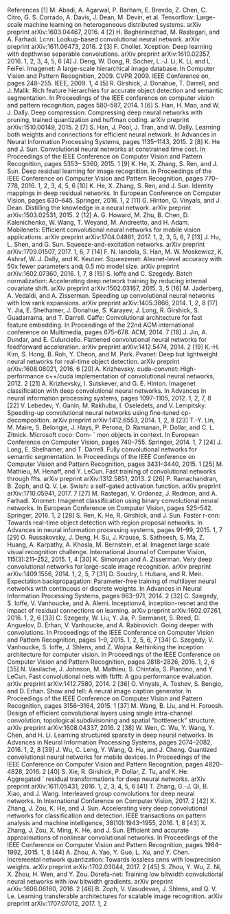 References
[1] M. Abadi, A. Agarwal, P. Barham, E. Brevdo, Z. Chen, C. Citro, G. S. Corrado, A. Davis, J. Dean, M. Devin, et al. Tensorflow: Large-scale machine learning on heterogeneous distributed systems. arXiv preprint arXiv:1603.04467, 2016. 4
[2] H. Bagherinezhad, M. Rastegari, and A. Farhadi. Lcnn: Lookup-based convolutional neural network. arXiv preprint arXiv:1611.06473, 2016. 2
[3] F. Chollet. Xception: Deep learning with depthwise separable convolutions. arXiv preprint arXiv:1610.02357, 2016. 1, 2, 3, 4, 5, 6
[4] J. Deng, W. Dong, R. Socher, L.-J. Li, K. Li, and L. FeiFei. Imagenet: A large-scale hierarchical image database. In Computer Vision and Pattern Recognition, 2009. CVPR 2009. IEEE Conference on, pages 248–255. IEEE, 2009. 1, 4
[5] R. Girshick, J. Donahue, T. Darrell, and J. Malik. Rich feature hierarchies for accurate object detection and semantic segmentation. In Proceedings of the IEEE conference on computer vision and pattern recognition, pages 580–587, 2014. 1
[6] S. Han, H. Mao, and W. J. Dally. Deep compression: Compressing deep neural networks with pruning, trained quantization and huffman coding. arXiv preprint arXiv:1510.00149, 2015. 2
[7] S. Han, J. Pool, J. Tran, and W. Dally. Learning both weights and connections for efficient neural network. In Advances in Neural Information Processing Systems, pages 1135–1143, 2015. 2
[8] K. He and J. Sun. Convolutional neural networks at constrained time cost. In Proceedings of the IEEE Conference on Computer Vision and Pattern Recognition, pages 5353– 5360, 2015. 1
[9] K. He, X. Zhang, S. Ren, and J. Sun. Deep residual learning for image recognition. In Proceedings of the IEEE Conference on Computer Vision and Pattern Recognition, pages 770–778, 2016. 1, 2, 3, 4, 5, 6
[10] K. He, X. Zhang, S. Ren, and J. Sun. Identity mappings in deep residual networks. In European Conference on Computer Vision, pages 630–645. Springer, 2016. 1, 2
[11] G. Hinton, O. Vinyals, and J. Dean. Distilling the knowledge in a neural network. arXiv preprint arXiv:1503.02531, 2015. 2
[12] A. G. Howard, M. Zhu, B. Chen, D. Kalenichenko, W. Wang, T. Weyand, M. Andreetto, and H. Adam. Mobilenets: Efficient convolutional neural networks for mobile vision applications. arXiv preprint arXiv:1704.04861, 2017. 1, 2, 3, 5, 6, 7
[13] J. Hu, L. Shen, and G. Sun. Squeeze-and-excitation networks. arXiv preprint arXiv:1709.01507, 2017. 1, 6, 7
[14] F. N. Iandola, S. Han, M. W. Moskewicz, K. Ashraf, W. J. Dally, and K. Keutzer. Squeezenet: Alexnet-level accuracy with 50x fewer parameters and¡ 0.5 mb model size. arXiv preprint arXiv:1602.07360, 2016. 1, 7, 8
[15] S. Ioffe and C. Szegedy. Batch normalization: Accelerating deep network training by reducing internal covariate shift. arXiv preprint arXiv:1502.03167, 2015. 3, 5
[16] M. Jaderberg, A. Vedaldi, and A. Zisserman. Speeding up convolutional neural networks with low rank expansions. arXiv preprint arXiv:1405.3866, 2014. 1, 2, 8
[17] Y. Jia, E. Shelhamer, J. Donahue, S. Karayev, J. Long, R. Girshick, S. Guadarrama, and T. Darrell. Caffe: Convolutional architecture for fast feature embedding. In Proceedings of the 22nd ACM international conference on Multimedia, pages 675–678. ACM, 2014. 7
[18] J. Jin, A. Dundar, and E. Culurciello. Flattened convolutional neural networks for feedforward acceleration. arXiv preprint arXiv:1412.5474, 2014. 2
[19] K.-H. Kim, S. Hong, B. Roh, Y. Cheon, and M. Park. Pvanet: Deep but lightweight neural networks for real-time object detection. arXiv preprint arXiv:1608.08021, 2016. 6
[20] A. Krizhevsky. cuda-convnet: High-performance c++/cuda implementation of convolutional neural networks, 2012. 2
[21] A. Krizhevsky, I. Sutskever, and G. E. Hinton. Imagenet classification with deep convolutional neural networks. In Advances in neural information processing systems, pages 1097–1105, 2012. 1, 2, 7, 8
[22] V. Lebedev, Y. Ganin, M. Rakhuba, I. Oseledets, and V. Lempitsky. Speeding-up convolutional neural networks using fine-tuned cp-decomposition. arXiv preprint arXiv:1412.6553, 2014. 1, 2, 8
[23] T.-Y. Lin, M. Maire, S. Belongie, J. Hays, P. Perona, D. Ramanan, P. Dollar, and C. L. Zitnick. Microsoft coco: Com- ´ mon objects in context. In European Conference on Computer Vision, pages 740–755. Springer, 2014. 1, 7
[24] J. Long, E. Shelhamer, and T. Darrell. Fully convolutional networks for semantic segmentation. In Proceedings of the IEEE Conference on Computer Vision and Pattern Recognition, pages 3431–3440, 2015. 1
[25] M. Mathieu, M. Henaff, and Y. LeCun. Fast training of convolutional networks through ffts. arXiv preprint arXiv:1312.5851, 2013. 2
[26] P. Ramachandran, B. Zoph, and Q. V. Le. Swish: a self-gated activation function. arXiv preprint arXiv:1710.05941, 2017. 7
[27] M. Rastegari, V. Ordonez, J. Redmon, and A. Farhadi. Xnornet: Imagenet classification using binary convolutional neural networks. In European Conference on Computer Vision, pages 525–542. Springer, 2016. 1, 2
[28] S. Ren, K. He, R. Girshick, and J. Sun. Faster r-cnn: Towards real-time object detection with region proposal networks. In Advances in neural information processing systems, pages 91–99, 2015. 1, 7
[29] O. Russakovsky, J. Deng, H. Su, J. Krause, S. Satheesh, S. Ma, Z. Huang, A. Karpathy, A. Khosla, M. Bernstein, et al. Imagenet large scale visual recognition challenge. International Journal of Computer Vision, 115(3):211–252, 2015. 1, 4
[30] K. Simonyan and A. Zisserman. Very deep convolutional networks for large-scale image recognition. arXiv preprint arXiv:1409.1556, 2014. 1, 2, 5, 7
[31] D. Soudry, I. Hubara, and R. Meir. Expectation backpropagation: Parameter-free training of multilayer neural networks with continuous or discrete weights. In Advances in Neural Information Processing Systems, pages 963–971, 2014. 2
[32] C. Szegedy, S. Ioffe, V. Vanhoucke, and A. Alemi. Inceptionv4, inception-resnet and the impact of residual connections on learning. arXiv preprint arXiv:1602.07261, 2016. 1, 2, 6
[33] C. Szegedy, W. Liu, Y. Jia, P. Sermanet, S. Reed, D. Anguelov, D. Erhan, V. Vanhoucke, and A. Rabinovich. Going deeper with convolutions. In Proceedings of the IEEE Conference on Computer Vision and Pattern Recognition, pages 1–9, 2015. 1, 2, 5, 6, 7
[34] C. Szegedy, V. Vanhoucke, S. Ioffe, J. Shlens, and Z. Wojna. Rethinking the inception architecture for computer vision. In Proceedings of the IEEE Conference on Computer Vision and Pattern Recognition, pages 2818–2826, 2016. 1, 2, 6
[35] N. Vasilache, J. Johnson, M. Mathieu, S. Chintala, S. Piantino, and Y. LeCun. Fast convolutional nets with fbfft: A gpu performance evaluation. arXiv preprint arXiv:1412.7580, 2014. 2
[36] O. Vinyals, A. Toshev, S. Bengio, and D. Erhan. Show and tell: A neural image caption generator. In Proceedings of the IEEE Conference on Computer Vision and Pattern Recognition, pages 3156–3164, 2015. 1
[37] M. Wang, B. Liu, and H. Foroosh. Design of efficient convolutional layers using single intra-channel convolution, topological subdivisioning and spatial ”bottleneck” structure. arXiv preprint arXiv:1608.04337, 2016. 2
[38] W. Wen, C. Wu, Y. Wang, Y. Chen, and H. Li. Learning structured sparsity in deep neural networks. In Advances in Neural Information Processing Systems, pages 2074–2082, 2016. 1, 2, 8
[39] J. Wu, C. Leng, Y. Wang, Q. Hu, and J. Cheng. Quantized convolutional neural networks for mobile devices. In Proceedings of the IEEE Conference on Computer Vision and Pattern Recognition, pages 4820–4828, 2016. 2
[40] S. Xie, R. Girshick, P. Dollar, Z. Tu, and K. He. Aggregated ´ residual transformations for deep neural networks. arXiv preprint arXiv:1611.05431, 2016. 1, 2, 3, 4, 5, 6
[41] T. Zhang, G.-J. Qi, B. Xiao, and J. Wang. Interleaved group convolutions for deep neural networks. In International Conference on Computer Vision, 2017. 2
[42] X. Zhang, J. Zou, K. He, and J. Sun. Accelerating very deep convolutional networks for classification and detection. IEEE transactions on pattern analysis and machine intelligence, 38(10):1943–1955, 2016. 1, 8
[43] X. Zhang, J. Zou, X. Ming, K. He, and J. Sun. Efficient and accurate approximations of nonlinear convolutional networks. In Proceedings of the IEEE Conference on Computer Vision and Pattern Recognition, pages 1984–1992, 2015. 1, 8
[44] A. Zhou, A. Yao, Y. Guo, L. Xu, and Y. Chen. Incremental network quantization: Towards lossless cnns with lowprecision weights. arXiv preprint arXiv:1702.03044, 2017. 2
[45] S. Zhou, Y. Wu, Z. Ni, X. Zhou, H. Wen, and Y. Zou. Dorefa-net: Training low bitwidth convolutional neural networks with low bitwidth gradients. arXiv preprint arXiv:1606.06160, 2016. 2
[46] B. Zoph, V. Vasudevan, J. Shlens, and Q. V. Le. Learning transferable architectures for scalable image recognition. arXiv preprint arXiv:1707.07012, 2017. 1, 2
